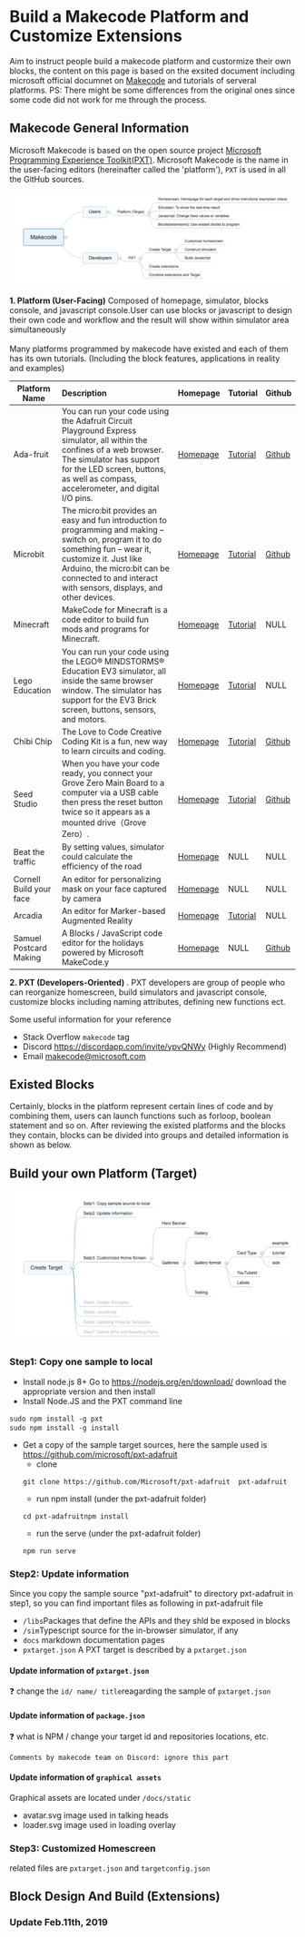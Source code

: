 # Build a Makecode Platform and Customize Extensions
Aim to instruct people build a makecode platform and custormize their own blocks, the content on this page is based on the exsited document including microsoft official documnet on [Makecode](https://makecode.com/docs) and tutorials of serveral platforms. PS: There might be some differences from the original ones since some code did not work for me through the process.

## Makecode General Information
Microsoft Makecode is based on the open source project [Microsoft Programming Experience Toolkit(PXT)](https://github.com/Microsoft/pxt). Microsoft Makecode is the name in the user-facing editors (hereinafter called the 'platform'), ```PXT``` is used in all the GitHub sources.

![General Information of Makecode](https://github.com/YilinXia/Makecode/blob/master/General%20Information.png)

**1. Platform (User-Facing)** Composed of homepage, simulator, blocks console, and javascript console.User can use blocks or javascript to design their own code and workflow and the result will show within simulator area simultaneously</br></br>
Many platforms programmed by makecode have existed and each of them has its own tutorials. (Including the block features, applications in reality and examples)

| Platform Name          |Description       | Homepage                                          | Tutorial              |Github
| -------------------    |:-------------    |:-------------                                     | :-----                |:-----
| Ada-fruit              | You can run your code using the Adafruit Circuit Playground Express simulator, all within the confines of a web browser. The simulator has support for the LED screen, buttons, as well as compass, accelerometer, and digital I/O pins.                 | [Homepage](https://makecode.adafruit.com/)        | [Tutorial](https://makecode.adafruit.com/blocks)    |[Github](https://github.com/Microsoft/pxt-adafruit)
| Microbit               | The micro:bit provides an easy and fun introduction to programming and making – switch on, program it to do something fun – wear it, customize it. Just like Arduino, the micro:bit can be connected to and interact with sensors, displays, and other devices.| [Homepage](https://makecode.microbit.org/)        | [Tutorial](https://makecode.microbit.org/blocks)    |[Github](https://github.com/Microsoft/pxt-microbit)
| Minecraft              |MakeCode for Minecraft is a code editor to build fun mods and programs for Minecraft. | [Homepage](https://minecraft.makecode.com/)       | [Tutorial](https://minecraft.makecode.com/blocks)   |NULL
| Lego Education         |You can run your code using the LEGO® MINDSTORMS® Education EV3 simulator, all inside the same browser window. The simulator has support for the EV3 Brick screen, buttons, sensors, and motors. | [Homepage](https://makecode.mindstorms.com/)      | [Tutorial](https://makecode.mindstorms.com/blocks)  |NULL
| Chibi Chip             |The Love to Code Creative Coding Kit is a fun, new way to learn circuits and coding. | [Homepage](https://makecode.chibitronics.com/)    | [Tutorial](https://makecode.chibitronics.com/about) | [Github](https://github.com/Microsoft/pxt-chibitronics)
| Seed Studio            |When you have your code ready, you connect your Grove Zero Main Board to a computer via a USB cable then press the reset button twice so it appears as a mounted drive（Grove Zero）.| [Homepage](https://makecode.seeedstudio.com/)     | [Tutorial](https://makecode.seeedstudio.com/blocks) | [Github](https://github.com/Seeed-Studio/pxt-grove-zero-for-microbit)
| Beat the traffic       |By setting values, simulator could calculate the efficiency of the road| [Homepage](https://liolop.github.io/Coraffic/)     | NULL| NULL
| Cornell Build your face|An editor for personalizing mask on your face captured by camera  | [Homepage](https://jcspec.github.io/BuildUFace/#)      | NULL|NULL
| Arcadia    |An editor for Marker-based Augmented Reality|[Homepage](https://laboratoryforplayfulcomputation.github.io/arcadia/)     |[Tutorial](https://laboratoryforplayfulcomputation.github.io/arcadia/docs/examples/piano.html)| NULL
| Samuel Postcard Making    |A Blocks / JavaScript code editor for the holidays powered by Microsoft MakeCode.y| [Homepage](https://samelhusseini.github.io/pxt-holidays/controller.html) | NULL| [Github](https://github.com/samelhusseini/pxt-holidays)



**2. PXT (Developers-Oriented)** . PXT developers are group of people who can reorganize homescreen, build simulators and javascript console, customize blocks including naming attributes, defining new functions ect.

Some useful information for your reference
* Stack Overflow ```makecode``` tag
* Discord https://discordapp.com/invite/ypvQNWy (Highly Recommend)
* Email makecode@microsoft.com

## Existed Blocks
Certainly, blocks in the platform represent certain lines of code and by combining them, users can launch functions such as forloop, boolean statement and so on. After reviewing the existed platforms and the blocks they contain, blocks can be divided into groups and detailed information is shown as below.

## Build your own Platform (Target)
![Specific Information about Creating Target](https://github.com/YilinXia/Makecode/blob/master/Create%20Target.png)
### Step1: Copy one sample to local 
* Install node.js 8+ Go to https://nodejs.org/en/download/  download the appropriate version and then install<br>
* Install Node.JS and the PXT command line
```
sudo npm install -g pxt
sudo npm install -g install
```
* Get a copy of the sample target sources, here the sample used is https://github.com/microsoft/pxt-adafruit
   * clone
   ```
   git clone https://github.com/Microsoft/pxt-adafruit  pxt-adafruit
   ```
   * run npm install (under the pxt-adafruit folder)
   ```
   cd pxt-adafruitnpm install
   ```
   * run the serve (under the pxt-adafruit folder)
   ```
   npm run serve
   ```
### Step2: Update information 
Since you copy the sample source "pxt-adafruit" to directory pxt-adafruit in step1, so you can find important files as following in pxt-adafruit file
* ```/libs```Packages that define the APIs and they shld be exposed in blocks
* ```/sim```Typescript source for the in-browser simulator, if any
* ```docs``` markdown documentation pages
* ```pxtarget.json```  A PXT target is described by a  ```pxtarget.json```

#### Update information of ```pxtarget.json```
:question: change the ```id/ name/ title```reagarding the sample of ```pxtarget.json```

#### Update information of ```package.json```
:question: what is NPM / change your target id and repositories locations, etc.
```
Comments by makecode team on Discord: ignore this part
```

#### Update information of ```graphical assets```
Graphical assets are located under ```/docs/static```
* avatar.svg image used in talking heads
* loader.svg image used in loading overlay

### Step3: Customized Homescreen 
related files are ```pxtarget.json``` and ```targetconfig.json```


## Block Design And Build (Extensions)




### Update Feb.11th, 2019
